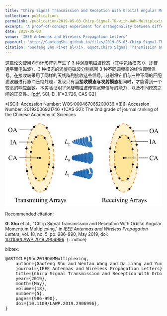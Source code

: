 ```yaml
---
title: "Chirp Signal Transmission and Reception With Orbital Angular Momentum Multiplexing"
collection: publications
permalink: /publication/2019-05-03-Chirp-Signal-TR-with-OAM-Multiplexing
excerpt: 'A proof-of-concept experiment for orthogonality between different modes using microwave band OAM beams to transmit and receive broadband chirp signals.'
date: 2019-05-03
venue: 'IEEE Antennas and Wireless Propagation Letters'
paperurl: 'http://GaofengShu.github.io/files/2019-05-03-Chirp-Signal-TR-with-OAM-Multiplexing.pdf'
citation: 'Gaofeng Shu <i>et al</i>. &quot;Chirp Signal Transmission and Reception With Orbital Angular Momentum Multiplexing&quot; <i>IEEE Antennas and Wireless Propagation Letters</i>. 2019, 18(5):986-990.'
---
```

这篇论文使用均匀环形阵列产生了 3 种涡旋电磁波模态（其中包括模态 0，即普通平面电磁波），3 种模态的涡旋电磁波分别携带 3 种不同调频率的线性调频信号。在接收端采用了同样的天线阵列接收这些信号，分别将它们与三种不同的匹配滤波器进行脉冲压缩处理，发现只有当**接收模态与发射模态**相同时，才能得到一个较高的响应函数。本实验证明了涡旋电磁波传输宽带信号的能力，以及不同模态之间的正交性。\[[pdf](http://GaofengShu.github.io/files/2019-05-03-Chirp-Signal-TR-with-OAM-Multiplexing.pdf), SCI, EI, IF=3.726, CAS G2\]

*[SCI]: Accession Number: WOS:000467065200036
*[EI]: Accession Number: 20192006921746
*[CAS G2]: The 2nd grade of journal ranking of the Chinese Academy of Sciences

<img src='/images/pubsImages/OAMMultiplexing.png'>

Recommended citation:

**G. Shu** et al., "Chirp Signal Transmission and Reception With Orbital Angular Momentum Multiplexing," in *IEEE Antennas and Wireless Propagation Letters*, vol. 18, no. 5, pp. 986-990, May 2019, doi: [10.1109/LAWP.2019.2906996](https://doi.org/10.1109/LAWP.2019.2906996).
{: .notice}

bibtex: 
<pre>
@ARTICLE{Shu2019OAMMultiplexing,
	author={Gaofeng Shu and Wentao Wang and Da Liang and Yunkai Deng and Robert Wang and Heng Zhang and Ning Li},
	journal={IEEE Antennas and Wireless Propagation Letters},
	title={Chirp Signal Transmission and Reception With Orbital Angular Momentum Multiplexing},
	year={2019},
	month={May},
	volume={18},
	number={5},
	pages={986-990},
	doi={10.1109/LAWP.2019.2906996},
}
</pre>
